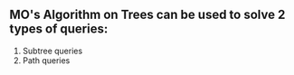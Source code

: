 ## MO's Algorithm on Trees can be used to solve 2 types of queries:
1) Subtree queries
2) Path queries
